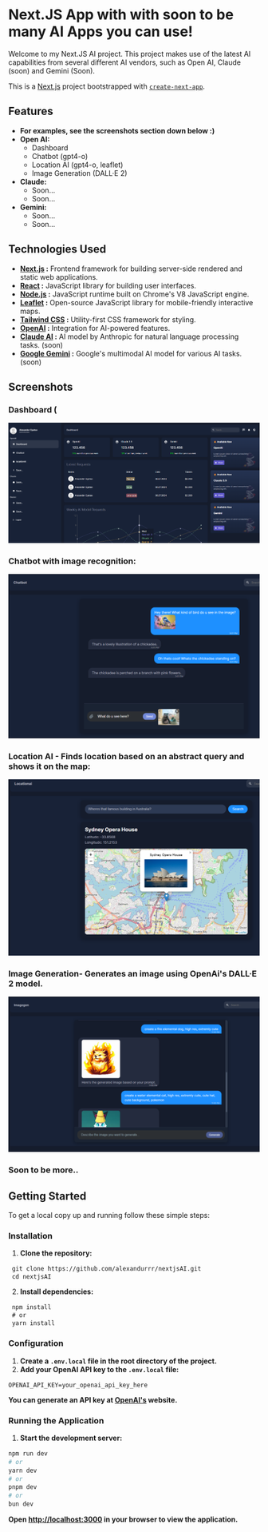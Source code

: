 # Next.JS App with with soon to be many AI Apps you can use!

Welcome to my Next.JS AI project. This project makes use of the latest AI capabilities from several different AI vendors, such as Open AI, Claude (soon) and Gemini (Soon).

This is a [Next.js](https://nextjs.org/) project bootstrapped with [`create-next-app`](https://github.com/vercel/next.js/tree/canary/packages/create-next-app).

## Features

- **For examples, see the screenshots section down below :)**
- **Open AI:**
  - Dashboard
  - Chatbot (gpt4-o)
  - Location AI (gpt4-o, leaflet)
  - Image Generation (DALL·E 2)
- **Claude:**
  - Soon...
  - Soon...
- **Gemini:**
  - Soon...
  - Soon...

## Technologies Used
- **[Next.js](https://nextjs.org/) :** Frontend framework for building server-side rendered and static web applications.
- **[React](https://react.dev/) :** JavaScript library for building user interfaces.
- **[Node.js](https://nodejs.org/en) :** JavaScript runtime built on Chrome's V8 JavaScript engine.
- **[Leaflet](https://leafletjs.com/) :** Open-source JavaScript library for mobile-friendly interactive maps.
- **[Tailwind CSS](https://tailwindcss.com/) :** Utility-first CSS framework for styling.
- **[OpenAI](https://openai.com/) :** Integration for AI-powered features.
- **[Claude AI](https://www.anthropic.com/) :** AI model by Anthropic for natural language processing tasks. (soon)
- **[Google Gemini](https://gemini.google.com/) :** Google's multimodal AI model for various AI tasks. (soon)

## Screenshots

### Dashboard (
![Dashboard](screenshots/dashboard.png)

### Chatbot with image recognition:
![Chatbot](screenshots/chatbot.png)

### Location AI - Finds location based on an abstract query and shows it on the map:
![Location AI](screenshots/locationAI.png)

### Image Generation- Generates an image using OpenAi's DALL·E 2 model.
![Image Generation](screenshots/imagegeneration.png)

### Soon to be more..

## Getting Started

To get a local copy up and running follow these simple steps:

### Installation

1. **Clone the repository:**
  ```shell
   git clone https://github.com/alexandurrr/nextjsAI.git
   cd nextjsAI
  ```

2. **Install dependencies:**
  ```shell
   npm install
   # or
   yarn install
  ```
### Configuration
1. **Create a ```.env.local``` file in the root directory of the project.**
2. **Add your OpenAI API key to the ```.env.local``` file:**
  ```shell
  OPENAI_API_KEY=your_openai_api_key_here
  ```
   **You can generate an API key at [OpenAI's](https://platform.openai.com/api-keys) website.**

### Running the Application
1. **Start the development server:**
```bash
npm run dev
# or
yarn dev
# or
pnpm dev
# or
bun dev
```

**Open [http://localhost:3000](http://localhost:3000) in your browser to view the application.**
